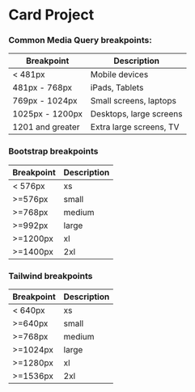 # Card Project

### Common Media Query breakpoints:
| Breakpoint | Description |
| ---------- | ----------- |
| < 481px | Mobile devices |
| 481px - 768px | iPads, Tablets |
| 769px - 1024px | Small screens, laptops |
| 1025px - 1200px | Desktops, large screens |
| 1201 and greater | Extra large screens, TV |

### Bootstrap breakpoints
| Breakpoint | Description |
| ---------- | ----------- |
| < 576px | xs |
| >=576px | small |
| >=768px | medium |
| >=992px | large |
| >=1200px | xl |
| >=1400px | 2xl |

### Tailwind breakpoints
| Breakpoint | Description |
| ---------- | ----------- |
| < 640px | xs |
| >=640px | small |
| >=768px | medium |
| >=1024px | large |
| >=1280px | xl |
| >=1536px | 2xl |